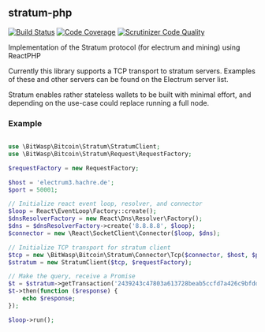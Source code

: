 ## stratum-php
[![Build Status](https://travis-ci.org/Bit-Wasp/stratum-php.svg?branch=master)](http://travis-ci.org/Bit-Wasp/stratum-php)
[![Code Coverage](https://scrutinizer-ci.com/g/bit-wasp/stratum-php/badges/coverage.png?b=master)](https://scrutinizer-ci.com/g/bit-wasp/stratum-php/?branch=master)
[![Scrutinizer Code Quality](https://scrutinizer-ci.com/g/Bit-Wasp/stratum-php/badges/quality-score.png?b=master)](https://scrutinizer-ci.com/g/Bit-Wasp/stratum-php/?branch=master)
 
Implementation of the Stratum protocol (for electrum and mining) using ReactPHP

Currently this library supports a TCP transport to stratum servers. 
Examples of these and other servers can be found on the Electrum server list.

Stratum enables rather stateless wallets to be built with minimal effort, and depending on the use-case could replace running a full node.
 
### Example
```php

use \BitWasp\Bitcoin\Stratum\StratumClient;
use \BitWasp\Bitcoin\Stratum\Request\RequestFactory;

$requestFactory = new RequestFactory;

$host = 'electrum3.hachre.de';
$port = 50001;

// Initialize react event loop, resolver, and connector
$loop = React\EventLoop\Factory::create();
$dnsResolverFactory = new React\Dns\Resolver\Factory();
$dns = $dnsResolverFactory->create('8.8.8.8', $loop);
$connector = new \React\SocketClient\Connector($loop, $dns);

// Initialize TCP transport for stratum client
$tcp = new \BitWasp\Bitcoin\Stratum\Connector\Tcp($connector, $host, $port);
$stratum = new StratumClient($tcp, $requestFactory);

// Make the query, receive a Promise
$t = $stratum->getTransaction('2439243c47803a613728beab5ccfd7a426c9bfdd069d463b28f6f49915801988');
$t->then(function ($response) {
    echo $response;
});

$loop->run();

```